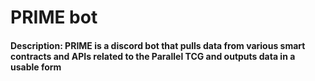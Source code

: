 # PRIME bot
#### Description: PRIME is a discord bot that pulls data from various smart contracts and APIs related to the Parallel TCG and outputs data in a usable form
